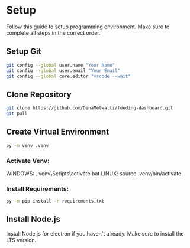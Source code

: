 # Setup
Follow this guide to setup programming environment.
Make sure to complete all steps in the correct order.

## Setup Git
```bash
git config --global user.name "Your Name"
git config --global user.email "Your Email"
git config --global core.editor "vscode --wait"
```

## Clone Repository
```bash
git clone https://github.com/DinaMetwalli/feeding-dashboard.git
git pull
```

## Create Virtual Environment
```bash
py -m venv .venv
```
### Activate Venv:
WINDOWS: .\.venv\Scripts\activate.bat
LINUX: source .venv/bin/activate
### Install Requirements:
```bash
py -m pip install -r requirements.txt
```

## Install Node.js
Install Node.js for electron if you haven't already. Make sure to install the LTS version.